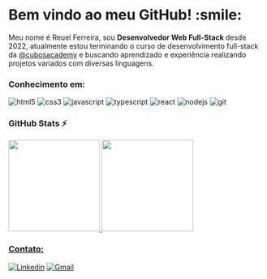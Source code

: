 <h1>Bem vindo ao meu GitHub! :smile:</h1>

  <p>
Meu nome é Reuel Ferreira, sou <strong> Desenvolvedor Web Full-Stack </strong> desde 2022, atualmente estou terminando o curso de desenvolvimento full-stack da <a href="https://cubos.academy/">@cubosacademy</a> e buscando aprendizado e experiência realizando projetos variados com diversas linguagens.
  </p>

<h3>Conhecimento em:</h3>

![html5](https://img.shields.io/badge/HTML5-E34F26?style=for-the-badge&logo=html5&logoColor=white)
![css3](https://img.shields.io/badge/CSS3-1572B6?style=for-the-badge&logo=css3&logoColor=white)
![javascript](https://img.shields.io/badge/JavaScript-323330?style=for-the-badge&logo=javascript&logoColor=F7DF1E)
![typescript](https://img.shields.io/badge/TypeScript-007ACC?style=for-the-badge&logo=typescript&logoColor=white)
![react](https://img.shields.io/badge/React-20232A?style=for-the-badge&logo=react&logoColor=61DAFB)
![nodejs](https://img.shields.io/badge/Node%20js-339933?style=for-the-badge&logo=nodedotjs&logoColor=white)
![git](https://img.shields.io/badge/GIT-E44C30?style=for-the-badge&logo=git&logoColor=white)

### GitHub Stats ⚡
<div>
<a href="https://github.com/reuel02">
<img height="180em" src="https://github-readme-stats.vercel.app/api/top-langs/?username=reuel02&layout=compact&langs_count=7&theme=dracula&hide=jupyter-notebook&exclude_repo=bioinfo_datascience_and_analysis"/>
<img height="180em" src="https://github-readme-stats.vercel.app/api?username=reuel02&show_icons=true&theme=dracula&include_all_commits=true&count_private=true"/>
</div>

### Contato: 

[![Linkedin](https://img.shields.io/badge/LinkedIn-0077B5?style=for-the-badge&logo=linkedin&logoColor=white)](https://www.linkedin.com/in/reuel-ferreira/)
[![Gmail](https://img.shields.io/badge/Gmail-D14836?style=for-the-badge&logo=gmail&logoColor=white)](http://ferreirareuel3@gmail.com/)

